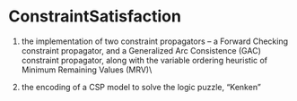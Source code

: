 # ConstraintSatisfaction

1. the implementation of two constraint propagators – a Forward Checking constraint propagator, and a
Generalized Arc Consistence (GAC) constraint propagator, along with the variable ordering heuristic
of Minimum Remaining Values (MRV)\

2. the encoding of a CSP model to solve the logic puzzle, “Kenken”
